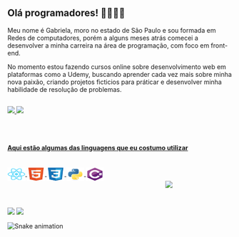 ### <h2> Olá programadores! 👋🏾👋🏾 </h2>

<p> Meu nome é Gabriela, moro no estado de São Paulo e sou formada em Redes de computadores, porém a alguns meses atrás comecei a desenvolver a minha carreira na área de programação, com foco em front-end. </p>

<p> No momento estou fazendo cursos online sobre desenvolvimento web em plataformas como a Udemy, buscando aprender cada vez mais sobre minha nova paixão, criando projetos ficticios para práticar e desenvolver minha habilidade de resolução de problemas. </p>

##

 
 <div align="left">
  <a href="https://github.com/iamgabbies">
  <img height="50%" src="https://github-readme-stats.vercel.app/api?username=iamgabbies&show_icons=true&theme=gruvbox&include_all_commits=true&count_private=true"/>
  <img height="50%" src="https://github-readme-stats.vercel.app/api/top-langs/?username=iamgabbies&layout=compact&langs_count=7&theme=gruvbox"/>
</div>

##
 
<div style="display: inline_block"><br>
 
 <h4>Aqui estão algumas das linguagens que eu costumo utilizar </h4> <br>
  <img align="center"  height="30" width="40" src="https://raw.githubusercontent.com/devicons/devicon/master/icons/react/react-original.svg">
  <img align="center"  height="30" width="40" src="https://raw.githubusercontent.com/devicons/devicon/master/icons/html5/html5-original.svg">
  <img align="center" height="30" width="40" src="https://raw.githubusercontent.com/devicons/devicon/master/icons/css3/css3-original.svg">
  <img align="center"  height="30" width="40" src="https://raw.githubusercontent.com/devicons/devicon/master/icons/python/python-original.svg">
  <img align="center"  height="30" width="40" src="https://raw.githubusercontent.com/devicons/devicon/master/icons/csharp/csharp-original.svg">

 </div>
  
 <div> 
  <img align="right" heigth="150" width="150" src="https://i.picasion.com/pic92/52ad3a50a67398e00081228237c31bb9.gif">
 </div>
 
##
  
  <div style="display: inline_block" align="left"><br>  
  
  <a href="https://www.instagram.com/iamgabbies/"><img src="https://img.shields.io/badge/-Instagram-%23E4405F?style=for-the-badge&logo=instagram&logoColor=white" target="_blank"></a> <a href="https://www.linkedin.com/in/gabriela-santana-322248182/"><img src="https://img.shields.io/badge/-LinkedIn-%230077B5?style=for-the-badge&logo=linkedin&logoColor=white" target="_blank"></a>
    

 ![Snake animation](https://github.com/iamgabbies/iamgabbies/blob/output/github-contribution-grid-snake.svg)
</div>
